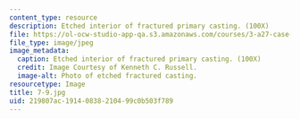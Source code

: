 ```yaml
---
content_type: resource
description: Etched interior of fractured primary casting. (100X)
file: https://ol-ocw-studio-app-qa.s3.amazonaws.com/courses/3-a27-case-studies-in-forensic-metallurgy-fall-2007/219807ac19140838210499c0b503f789_7-9.jpg
file_type: image/jpeg
image_metadata:
  caption: Etched interior of fractured primary casting. (100X)
  credit: Image Courtesy of Kenneth C. Russell.
  image-alt: Photo of etched fractured casting.
resourcetype: Image
title: 7-9.jpg
uid: 219807ac-1914-0838-2104-99c0b503f789
---
```

